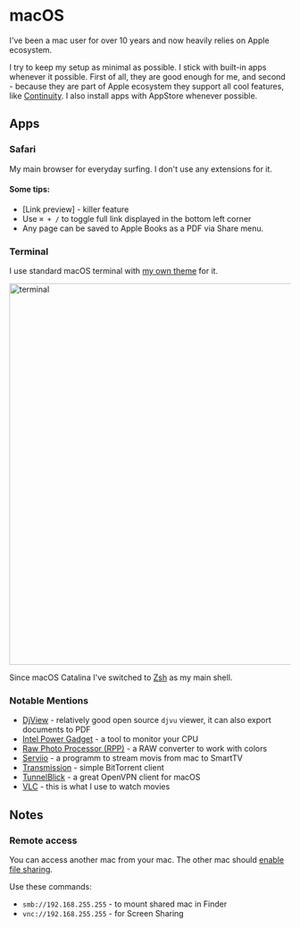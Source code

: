 # macOS

I've been a mac user for over 10 years and now heavily relies on Apple
ecosystem. 

I try to keep my setup as minimal as possible. I stick with built-in apps
whenever it possible. First of all, they are good enough for me, and second - 
because they are part of Apple ecosystem they support all cool features, like
[Continuity]. I also install apps with AppStore whenever possible.

[Continuity]: https://www.apple.com/macos/continuity/

## Apps

### Safari

My main browser for everyday surfing. I don't use any extensions for it.

#### Some tips:

- [Link preview] - killer feature
- Use `⌘ + /` to toggle full link displayed in the bottom left corner
- Any page can be saved to Apple Books as a PDF via Share menu.

### Terminal

I use standard macOS terminal with [my own theme] for it.

<img src="https://i.imgur.com/R8IkLwK.png" alt="terminal" width="682">

Since macOS Catalina I've switched to [Zsh] as my main shell.

[my own theme]: https://github.com/unmade/terminal-in-rainbows
[zsh]: http://zsh.sourceforge.net

### Notable Mentions

- [DjView] - relatively good open source `djvu` viewer, it can also export
  documents to PDF
- [Intel Power Gadget] - a tool to monitor your CPU
- [Raw Photo Processor (RPP)] - a RAW converter to work with colors
- [Serviio] - a programm to stream movis from mac to SmartTV
- [Transmission] - simple BitTorrent client
- [TunnelBlick] - a great OpenVPN client for macOS
- [VLC] - this is what I use to watch movies

[DjView]: http://djvu.sourceforge.net
[Intel Power Gadget]: https://software.intel.com/en-us/articles/intel-power-gadget
[Raw Photo Processor (RPP)]: https://www.raw-photo-processor.com/RPP/Overview.html
[Serviio]: https://serviio.org
[Transmission]: https://transmissionbt.com
[TunnelBlick]: https://tunnelblick.net
[VLC]: https://www.videolan.org/vlc/index.html

## Notes

### Remote access

You can access another mac from your mac. The other mac should [enable file
sharing].

[enable file sharing]: https://support.apple.com/guide/mac-help/set-up-file-sharing-on-mac-mh17131/mac

Use these commands:

- `smb://192.168.255.255` - to mount shared mac in Finder
- `vnc://192.168.255.255` - for Screen Sharing
